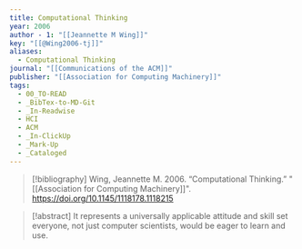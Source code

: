 ```yaml
---
title: Computational Thinking
year: 2006
author - 1: "[[Jeannette M Wing]]"
key: "[[@Wing2006-tj]]"
aliases:
  - Computational Thinking
journal: "[[Communications of the ACM]]"
publisher: "[[Association for Computing Machinery]]"
tags:
  - 00_TO-READ
  - _BibTex-to-MD-Git
  - _In-Readwise
  - HCI
  - ACM
  - _In-ClickUp
  - _Mark-Up
  - _Cataloged
---
```


> [!bibliography]
> Wing, Jeannette M. 2006. “Computational Thinking.” "[[Association for Computing Machinery]]". https://doi.org/10.1145/1118178.1118215

> [!abstract]
> It represents a universally applicable attitude and skill set everyone, not just computer scientists, would be eager to learn and use.